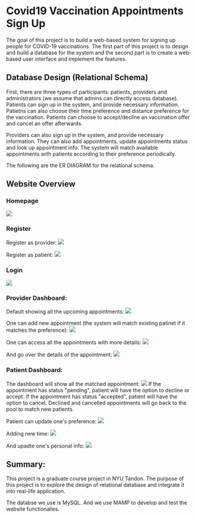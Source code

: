 # Covid19 Vaccination Appointments Sign Up
The goal of this project is to build a web-based system for signing up people for COVID-19 vaccinations. The first part of this project is to design and build a database for the system and the second part is to create a web-based user interface and implement the features.

## Database Design (Relational Schema)
First, there are three types of participants: patients, providers and administrators (we assume that admins can directly access database).
Patients can sign up in the system, and provide necessary information. Patietns can also choose their time preference and distance preference for the vaccination.
Patients can choose to accept/decline an vaccination offer and cancel an offer afterwards.

Providers can also sign up in the system, and provide necessary information. They can also add appointments, update appointments status and look up appointment info.
The system will match available appointments with patients according to their preference periodically.

The following are the ER DIAGRAM for the relational schema.




## Website Overview
### Homepage
<img src="public/img/demo/homepage.png">

### Register
Register as provider:
<img src="public/img/demo/register-provider.png">

Register as patient:
<img src="public/img/demo/register-patient.png">

### Login
<img src="public/img/demo/login.png">

### Provider Dashboard:
Default showing all the upcoming appointments:
<img src="public/img/demo/provider1.png">

One can add new appointment (the system will match existing patinet if it matches the preference):
<img src="public/img/demo/provider2.png">

One can access all the appointments with more details:
<img src="public/img/demo/provider3.png">

And go over the details of the appointment:
<img src="public/img/demo/provider4.png">


### Patient Dashboard:
The dashboard will show all the matched appointment:
<img src="public/img/demo/patinet1.png">
If the appointment has status "pending", patient will have the option to decline or accept.
If the appointment has status "accepted", patient will have the option to cancel.
Declined and cancelled appointments will go back to the pool to match new patients.

Patient can update one's preference:
<img src="public/img/demo/patient2.png">

Adding new time:
<img src="public/img/demo/patient3.png">

And upadte one's personal info:
<img src="public/img/demo/patient4.png">


## Summary:
This project is a graduate course project in NYU Tandon. The purpose of this project is to explore the design of relational database and integrate it into real-life application. 

The databse we use is MySQL. And we use MAMP to develop and test the website functionalies.